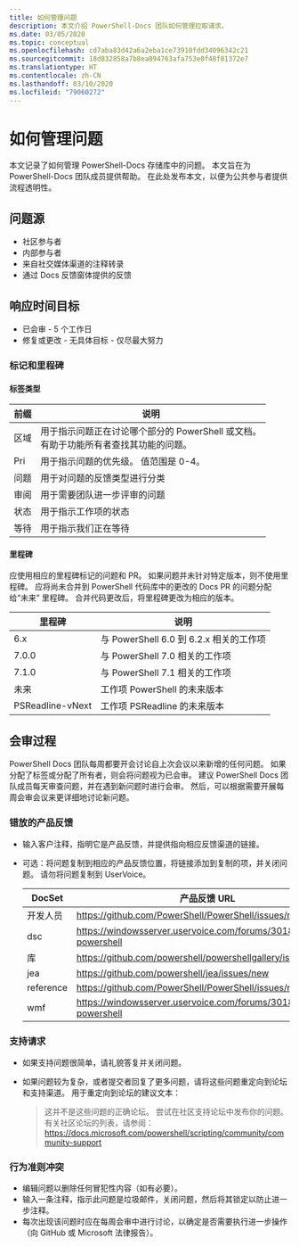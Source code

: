 ```yaml
---
title: 如何管理问题
description: 本文介绍 PowerShell-Docs 团队如何管理拉取请求。
ms.date: 03/05/2020
ms.topic: conceptual
ms.openlocfilehash: cd7aba83d42a6a2eba1ce73910fdd34096342c21
ms.sourcegitcommit: 18d832858a7b8ea094763afa753e0f48f01372e7
ms.translationtype: HT
ms.contentlocale: zh-CN
ms.lasthandoff: 03/10/2020
ms.locfileid: "79060272"
---
```

# <a name="how-we-manage-issues"></a>如何管理问题

本文记录了如何管理 PowerShell-Docs 存储库中的问题。 本文旨在为 PowerShell-Docs 团队成员提供帮助。 在此处发布本文，以便为公共参与者提供流程透明性。

## <a name="sources-of-issues"></a>问题源

- 社区参与者
- 内部参与者
- 来自社交媒体渠道的注释转录
- 通过 Docs 反馈窗体提供的反馈

## <a name="response-time-targets"></a>响应时间目标

- 已会审 - 5 个工作日
- 修复或更改 - 无具体目标 - 仅尽最大努力

### <a name="labeling--milestones"></a>标记和里程碑

#### <a name="label-types"></a>标签类型

|前缀  | 说明                                                         |
|------- | --------------------------------------------------------------------|
|区域    | 用于指示问题正在讨论哪个部分的 PowerShell 或文档。<br>有助于功能所有者查找其功能的问题。|
|Pri     | 用于指示问题的优先级。 值范围是 0-4。        |
|问题   | 用于对问题的反馈类型进行分类                     |
|审阅  | 用于需要团队进一步评审的问题              |
|状态  | 用于指示工作项的状态                        |
|等待 | 用于指示我们正在等待                   |

#### <a name="milestones"></a>里程碑

应使用相应的里程碑标记的问题和 PR。 如果问题并未针对特定版本，则不使用里程碑。 应将尚未合并到 PowerShell 代码库中的更改的 Docs PR 的问题分配给“未来”  里程碑。 合并代码更改后，将里程碑更改为相应的版本。

|    里程碑     |                    说明                     |
| ---------------- | -------------------------------------------------- |
| 6.x              | 与 PowerShell 6.0 到 6.2.x 相关的工作项 |
| 7.0.0            | 与 PowerShell 7.0 相关的工作项               |
| 7.1.0            | 与 PowerShell 7.1 相关的工作项               |
| 未来           | 工作项 PowerShell 的未来版本          |
| PSReadline-vNext | 工作项 PSReadline 的未来版本          |

## <a name="triage-process"></a>会审过程

PowerShell Docs 团队每周都要开会讨论自上次会议以来新增的任何问题。 如果分配了标签或分配了所有者，则会将问题视为已会审。 建议 PowerShell Docs 团队成员每天审查问题，并在遇到新问题时进行会审。 然后，可以根据需要开展每周会审会议来更详细地讨论新问题。

### <a name="misplaced-product-feedback"></a>错放的产品反馈

- 输入客户注释，指明它是产品反馈，并提供指向相应反馈渠道的链接。
- 可选：将问题复制到相应的产品反馈位置，将链接添加到复制的项，并关闭问题。 请勿将问题复制到 UserVoice。

  | DocSet    | 产品反馈 URL                                         |
  | --------- | ------------------------------------------------------------ |
  | 开发人员 | https://github.com/PowerShell/PowerShell/issues/new/choose   |
  | dsc       | https://windowsserver.uservoice.com/forums/301869-powershell |
  | 库   | https://github.com/powershell/powershellgallery/issues/new   |
  | jea       | https://github.com/powershell/jea/issues/new                 |
  | reference | https://github.com/PowerShell/PowerShell/issues/new/choose   |
  | wmf       | https://windowsserver.uservoice.com/forums/301869-powershell |

### <a name="support-requests"></a>支持请求

- 如果支持问题很简单，请礼貌答复并关闭问题。
- 如果问题较为复杂，或者提交者回复了更多问题，请将这些问题重定向到论坛和支持渠道。 用于重定向到论坛的建议文本：

    > 这并不是这些问题的正确论坛。 尝试在社区支持论坛中发布你的问题。 有关社区论坛的列表，请参阅： https://docs.microsoft.com/powershell/scripting/community/community-support

### <a name="code-of-conduct-violations"></a>行为准则冲突

- 编辑问题以删除任何冒犯性内容（如有必要）。
- 输入一条注释，指示此问题是垃圾邮件，关闭问题，然后将其锁定以防止进一步注释。
- 每次出现该问题时应在每周会审中进行讨论，以确定是否需要执行进一步操作（向 GitHub 或 Microsoft 法律报告）。
